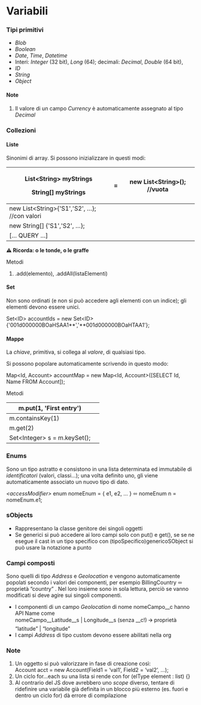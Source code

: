 
# Variabili <a href="#toc162445446" id="toc162445446"></a>

### Tipi primitivi <a href="#toc162445447" id="toc162445447"></a>

* _Blob_
* _Boolean_
* _Date_, _Time_, _Datetime_
* Interi: _Integer_ (32 bit), _Long_ (64); decimali: _Decimal_, _Double_ (64 bit),
* _ID_
* _String_
* _Object_

#### Note

1. Il valore di un campo _Currency_ è automaticamente assegnato al tipo _Decimal_

### Collezioni

#### Liste

Sinonimi di array. Si possono inizializzare in questi modi:

| <p>List&#x3C;String> myStrings<br></p><p>String[] myStrings</p> | = | new List\<String>(); //vuota |
| --------------------------------------------------------------- | - | ---------------------------- |
| new List\<String>{'S1','S2', …}; //con valori                   |   |                              |
| new String\[] {'S1','S2', …};                                   |   |                              |
| \[… QUERY …]                                                    |   |                              |

**⚠️ Ricorda: o le tonde, o le graffe**

Metodi

1. .add(elemento), .addAll(listaElementi)

#### Set

Non sono ordinati (e non si può accedere agli elementi con un indice); gli elementi devono essere unici.

Set\<ID> accountIds = new Set\<ID>{'001d000000BOaHSAA1**','**001d000000BOaHTAA1'};

#### Mappe

La _chiave_, primitiva, si collega al _valore_, di qualsiasi tipo.

Si possono popolare automaticamente scrivendo in questo modo:

Map\<Id, Account> accountMap = new Map\<Id, Account>(\[SELECT Id, Name FROM Account]);

Metodi

| m.put(1, 'First entry')       |   |
| ----------------------------- | - |
| m.containsKey(1)              |   |
| m.get(2)                      |   |
| Set\<Integer> s = m.keySet(); |   |

### Enums

Sono un tipo astratto e consistono in una lista determinata ed immutabile di _identificatori_ (valori, classi…); una volta definito uno, gli viene automaticamente associato un nuovo tipo di dato.

_\<accessModifier>_ enum nomeEnum = { e1, e2, … } ⬄ nomeEnum n = nomeEnum.e1;

### sObjects <a href="#toc162445450" id="toc162445450"></a>

* Rappresentano la classe genitore dei singoli oggetti
* Se generici si può accedere ai loro campi solo con put() e get(), se se ne esegue il cast in un tipo specifico con (tipoSpecifico)genericoSObject si può usare la notazione a punto

### Campi composti

Sono quelli di tipo _Address_ e _Geolocation_ e vengono automaticamente popolati secondo i valori dei componenti, per esempio BillingCountry ⬄ proprietà “country” . Nel loro insieme sono in sola lettura, perciò se vanno modificati si deve agire sui singoli componenti.

* I componenti di un campo _Geolocation_ di nome nomeCampo\_\_c hanno API Name come\
  nomeCampo\_\_Latitude\_\_s | Longitude\_\_s (senza \_\_c!) 🡪 proprietà “latitude” | “longitude”
* I campi _Address_ di tipo custom devono essere abilitati nella org

### Note <a href="#toc162445452" id="toc162445452"></a>

1. Un oggetto si può valorizzare in fase di creazione così:\
   Account acct = new Account(Field1 = ‘val1’, Field2 = ‘val2’, …);
2. Un ciclo for…each su una lista si rende con for (elType element : list) {}
3. Al contrario del JS dove avrebbero uno _scope_ diverso, tentare di ridefinire una variabile già definita in un blocco più esterno (es. fuori e dentro un ciclo for) dà errore di compilazione
